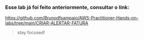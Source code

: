 ### Esse lab já foi feito anteriormente, consultar o link:
https://github.com/Brunodfsampaio/AWS-Practitioner-Hands-on-labs/tree/main/CRIAR-ALERTAR-FATURA


> stay focused!
